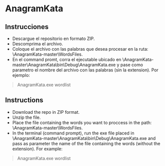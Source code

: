 # AnagramKata

## Instrucciones

* Descargue el repositorio en formato ZIP.
* Descomprima el archivo.
* Coloque el archivo con las palabras que desea procesar en la ruta: \AnagramKata-master\WordsFiles.
* En el command promt, corra el ejecutable ubicado en \AnagramKata-master\AnagramKata\bin\Debug\AnagramKata.exe y pase como parametro el nombre del archivo con las palabras (sin la extension). Por ejemplo:
 > AnagramKata.exe wordlist

## Instructions

* Download the repo in ZIP format.
* Unzip the file.
* Place the file containing the words you want to proccess in the path: \AnagramKata-master\WordsFiles.
* In the terminal (command prompt), run the exe file placed in \AnagramKata-master\AnagramKata\bin\Debug\AnagramKata.exe and pass as parameter the name of the file containing the words (without the extension). For example:
 > AnagramKata.exe wordlist
 
